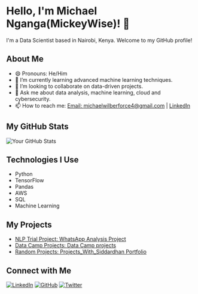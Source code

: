 # Hello, I'm Michael Nganga(MickeyWise)! 👋

I'm a Data Scientist based in Nairobi, Kenya. Welcome to my GitHub profile!

## About Me

- 😄 Pronouns: He/Him
- 🌱 I’m currently learning advanced machine learning techniques.
- 👯 I’m looking to collaborate on data-driven projects.
- 💬 Ask me about data analysis, machine learning, cloud and cybersecurity.
- 📫 How to reach me: [Email: michaelwilberforce4@gmail.com](mailto:michaelwilberforce4@gmail.com) | [LinkedIn](https://www.linkedin.com/in/michael-nganga/)

## My GitHub Stats

![Your GitHub Stats](https://github-readme-stats.vercel.app/api?username=mickeywise&show_icons=true&theme=radical)

## Technologies I Use

- Python
- TensorFlow
- Pandas
- AWS
- SQL
- Machine Learning

## My Projects

- [NLP Trial Project: WhatsApp Analysis Project](https://github.com/mickeywise/WhatsApp_Project)
- [Data Camp Projects: Data Camp projects](https://github.com/mickeywise/Python_dcamp/tree/master/datacamp)
- [Random Projects: Projects_With_Siddardhan Portfolio](https://github.com/mickeywise/Projects_With_Siddardhan)

## Connect with Me

[![LinkedIn](https://img.shields.io/badge/LinkedIn-Connect-blue)](https://www.linkedin.com/in/michael-nganga/)
[![GitHub](https://img.shields.io/badge/GitHub-Follow-blue)](https://github.com/mickeywise)
[![Twitter](https://img.shields.io/badge/Twitter-Follow-blue)](https://twitter.com/MachiraKrieger)
